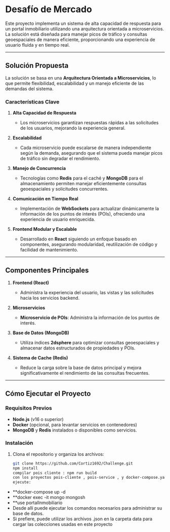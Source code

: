 # Desafío de Mercado

Este proyecto implementa un sistema de alta capacidad de respuesta para un portal inmobiliario utilizando una arquitectura orientada a microservicios. La solución está diseñada para manejar picos de tráfico y consultas geoespaciales de manera eficiente, proporcionando una experiencia de usuario fluida y en tiempo real.

---

## Solución Propuesta

La solución se basa en una **Arquitectura Orientada a Microservicios**, lo que permite flexibilidad, escalabilidad y un manejo eficiente de las demandas del sistema.

### Características Clave

1. **Alta Capacidad de Respuesta**  
   - Los microservicios garantizan respuestas rápidas a las solicitudes de los usuarios, mejorando la experiencia general.

2. **Escalabilidad**  
   - Cada microservicio puede escalarse de manera independiente según la demanda, asegurando que el sistema pueda manejar picos de tráfico sin degradar el rendimiento.

3. **Manejo de Concurrencia**  
   - Tecnologías como **Redis** para el caché y **MongoDB** para el almacenamiento permiten manejar eficientemente consultas geoespaciales y solicitudes concurrentes.

4. **Comunicación en Tiempo Real**  
   - Implementación de **WebSockets** para actualizar dinámicamente la información de los puntos de interés (POIs), ofreciendo una experiencia de usuario enriquecida.

5. **Frontend Modular y Escalable**  
   - Desarrollado en **React** siguiendo un enfoque basado en componentes, asegurando modularidad, reutilización de código y facilidad de mantenimiento.

---

## Componentes Principales

1. **Frontend (React)**  
   - Administra la experiencia del usuario, las vistas y las solicitudes hacia los servicios backend.

2. **Microservicios**  
   - **Microservicio de POIs**: Administra la información de los puntos de interés.

3. **Base de Datos (MongoDB)**  
   - Utiliza índices **2dsphere** para optimizar consultas geoespaciales y almacenar datos estructurados de propiedades y POIs.

4. **Sistema de Cache (Redis)**  
   - Reduce la carga sobre la base de datos principal y mejora significativamente el rendimiento de las consultas frecuentes.

---

## Cómo Ejecutar el Proyecto

### Requisitos Previos

- **Node.js** (v16 o superior)
- **Docker** (opcional, para levantar servicios en contenedores)
- **MongoDB** y **Redis** instalados o disponibles como servicios.

### Instalación

1. Clona el repositorio y organiza los archivos:  
   ```bash
   git clone https://github.com/Cortiz1692/Challenge.git
   npm install
   compilar pois cliente : npm run build 
   con los proyectos pois-cliente , pois-service , y docker-compose.yaml
   ejecute:
- **docker-compose up -d
- **docker exec -it mongo mongosh
- **use portalInmobiliario
- Desde alli puede ejecutar los comandos necesarios para administrar su base de datos.
- Si prefiere, puede utilizar los archivos .json en la carpeta data  para cargar las colecciones usadas en este proyecto

